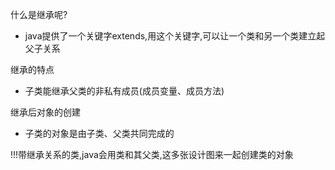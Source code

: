 什么是继承呢?
- java提供了一个关键字extends,用这个关键字,可以让一个类和另一个类建立起父子关系

继承的特点
- 子类能继承父类的非私有成员(成员变量、成员方法)

继承后对象的创建
- 子类的对象是由子类、父类共同完成的

!!!带继承关系的类,java会用类和其父类,这多张设计图来一起创建类的对象

